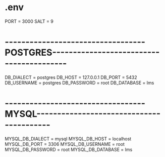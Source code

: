 # .env

PORT                          = 3000
SALT                          = 9

# ----------------------------------POSTGRES-----------------------------------------

DB_DIALECT                    = postgres
DB_HOST                       = 127.0.0.1
DB_PORT                       = 5432
DB_USERNAME                   = postgres
DB_PASSWORD                   = root
DB_DATABASE                   = lms

# ----------------------------------MYSQL-----------------------------------------

MYSQL_DB_DIALECT              = mysql
MYSQL_DB_HOST                 = localhost
MYSQL_DB_PORT                 = 3306
MYSQL_DB_USERNAME             = root
MYSQL_DB_PASSWORD             = root
MYSQL_DB_DATABASE             = lms
